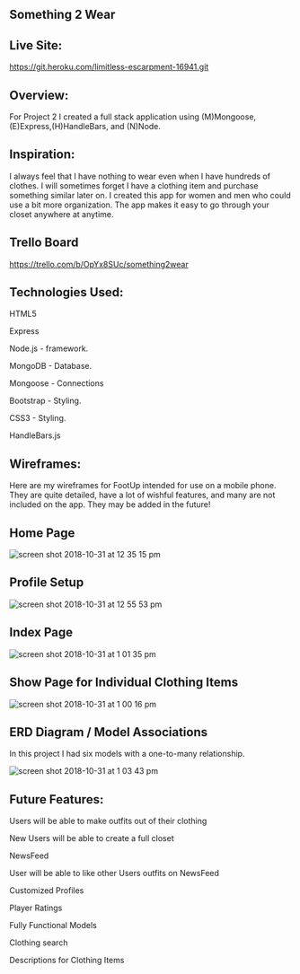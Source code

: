 Something 2 Wear
----
Live Site:
----
https://git.heroku.com/limitless-escarpment-16941.git

Overview:
----
For Project 2 I created a full stack application using (M)Mongoose,(E)Express,(H)HandleBars, and (N)Node.

Inspiration:
----
I always feel that I have nothing to wear even when I have hundreds of clothes. I will sometimes forget I have a clothing item and purchase something similar later on. I created this app for women and men who could use a bit more organization. The app makes it easy to go through your closet anywhere at anytime.  

Trello Board
----
https://trello.com/b/OpYx8SUc/something2wear

Technologies Used:
----
HTML5

Express 

Node.js - framework.

MongoDB - Database.

Mongoose - Connections

Bootstrap - Styling.

CSS3 - Styling.

HandleBars.js



Wireframes:
----
Here are my wireframes for FootUp intended for use on a mobile phone. They are quite detailed, have a lot of wishful features, and many are not included on the app. They may be added in the future!

Home Page
----
![screen shot 2018-10-31 at 12 35 15 pm](https://user-images.githubusercontent.com/33140493/47804534-6db8b380-dd0b-11e8-97c7-22593bd95841.png)



Profile Setup
----
![screen shot 2018-10-31 at 12 55 53 pm](https://user-images.githubusercontent.com/33140493/47804924-6e057e80-dd0c-11e8-9a63-9054f8829ce1.png)


Index Page
---
![screen shot 2018-10-31 at 1 01 35 pm](https://user-images.githubusercontent.com/33140493/47805226-2fbc8f00-dd0d-11e8-96cc-90656f21176c.png)




Show Page for Individual Clothing Items
---
![screen shot 2018-10-31 at 1 00 16 pm](https://user-images.githubusercontent.com/33140493/47805141-f421c500-dd0c-11e8-92da-7eb5ed54be89.png)




ERD Diagram / Model Associations
---
In this project I had six models with a one-to-many relationship. 

![screen shot 2018-10-31 at 1 03 43 pm](https://user-images.githubusercontent.com/33140493/47805333-790cde80-dd0d-11e8-9659-297797c8f11c.png)





Future Features:
---
Users will be able to make outfits out of their clothing

New Users will be able to create a full closet

NewsFeed

User will be able to like other Users outfits on NewsFeed

Customized Profiles

Player Ratings

Fully Functional Models 

Clothing search

Descriptions for Clothing Items 
